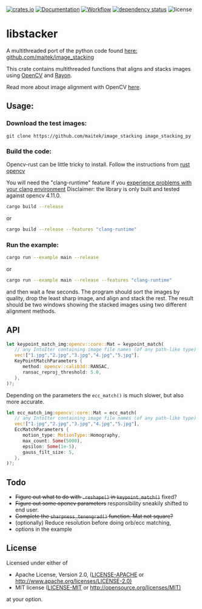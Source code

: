 [![crates.io](https://img.shields.io/crates/v/libstacker.svg)](https://crates.io/crates/libstacker)
[![Documentation](https://docs.rs/libstacker/badge.svg)](https://docs.rs/libstacker)
[![Workflow](https://github.com/eadf/libstacker.rs/workflows/Rust/badge.svg)](https://github.com/eadf/libstacker.rs/workflows/Rust/badge.svg)
[![dependency status](https://deps.rs/crate/libstacker/0.0.7/status.svg)](https://deps.rs/crate/libstacker/0.0.7)
![license](https://img.shields.io/crates/l/libstacker)

# libstacker
A multithreaded port of the python code found [here: github.com/maitek/image_stacking](https://github.com/maitek/image_stacking) 

This crate contains multithreaded functions that aligns and stacks images using [OpenCV](https://crates.io/crates/opencv) and [Rayon](https://crates.io/crates/rayon).

Read more about image alignment with OpenCV [here](https://learnopencv.com/image-alignment-ecc-in-opencv-c-python).

## Usage:
### Download the test images:

```git clone https://github.com/maitek/image_stacking image_stacking_py```

### Build the code:
Opencv-rust can be little tricky to install. Follow the instructions from [rust opencv](https://crates.io/crates/opencv)

You will need the "clang-runtime" feature if you <a href="https://github.com/twistedfall/opencv-rust#Troubleshooting">experience problems with your clang environment</a>
Disclaimer: the library is only built and tested against opencv 4.11.0.

```bash
cargo build --release
```

or

```bash
cargo build --release --features "clang-runtime"
```

### Run the example:

```bash
cargo run --example main --release
```

or

```bash
cargo run --example main --release --features "clang-runtime"
```

and then wait a few seconds. The program should sort the images by quality, drop the least sharp image, and align and stack the rest. 
The result should be two windows showing the stacked images using two different alignment methods.

## API
```rust
let keypoint_match_img:opencv::core::Mat = keypoint_match(
   // any IntoIter containing image file names (of any path-like type)
   vec!["1.jpg","2.jpg","3.jpg","4.jpg","5.jpg"],
   KeyPointMatchParameters {
      method: opencv::calib3d::RANSAC,
      ransac_reproj_threshold: 5.0,
   },
)?;
```

Depending on the parameters the `ecc_match()` is much slower, but also more accurate. 
```rust
let ecc_match_img:opencv::core::Mat = ecc_match(
   // any IntoIter containing image file names (of any path-like type)
   vec!["1.jpg","2.jpg","3.jpg","4.jpg","5.jpg"],
   EccMatchParameters {
      motion_type: MotionType::Homography,
      max_count: Some(5000),
      epsilon: Some(1e-5),
      gauss_filt_size: 5,
   },
)?;
```

## Todo

* ~~Figure out what to do with `.reshape()` in `keypoint_match()`~~ fixed?
* ~~Figure out some opencv parameters~~ responsibility sneakily shifted to end user.
* ~~Complete the `sharpness_tenengrad()` function. Mat not square?~~
* (optionally) Reduce resolution before doing orb/ecc matching,
* options in the example

## License

Licensed under either of

* Apache License, Version 2.0, ([LICENSE-APACHE](LICENSE-APACHE) or <http://www.apache.org/licenses/LICENSE-2.0)>
* MIT license ([LICENSE-MIT](LICENSE-MIT) or <http://opensource.org/licenses/MIT)>

at your option.
